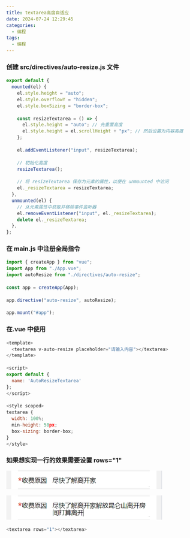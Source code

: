 ```yaml
---
title: textarea高度自适应
date: 2024-07-24 12:29:45
categories:
  - 编程
tags:
  - 编程
---
```


### 创建 src/directives/auto-resize.js 文件

```javascript
export default {
  mounted(el) {
    el.style.height = "auto";
    el.style.overflowY = "hidden";
    el.style.boxSizing = "border-box";

    const resizeTextarea = () => {
      el.style.height = "auto"; // 先重置高度
      el.style.height = el.scrollHeight + "px"; // 然后设置为内容高度
    };

    el.addEventListener("input", resizeTextarea);

    // 初始化高度
    resizeTextarea();

    // 将 resizeTextarea 保存为元素的属性，以便在 unmounted 中访问
    el._resizeTextarea = resizeTextarea;
  },
  unmounted(el) {
    // 从元素属性中获取并移除事件监听器
    el.removeEventListener("input", el._resizeTextarea);
    delete el._resizeTextarea;
  },
};
```

### 在 main.js 中注册全局指令

```javascript
import { createApp } from "vue";
import App from "./App.vue";
import autoResize from "./directives/auto-resize";

const app = createApp(App);

app.directive("auto-resize", autoResize);

app.mount("#app");
```

### 在.vue 中使用

```javascript
<template>
  <textarea v-auto-resize placeholder="请输入内容"></textarea>
</template>

<script>
export default {
  name: 'AutoResizeTextarea'
};
</script>

<style scoped>
textarea {
  width: 100%;
  min-height: 50px;
  box-sizing: border-box;
}
</style>
```

### 如果想实现一行的效果需要设置 rows="1"

![](../assets/textarea.png)

![](../assets/textarea2.png)

```javascript
<textarea rows="1"></textarea>
```

